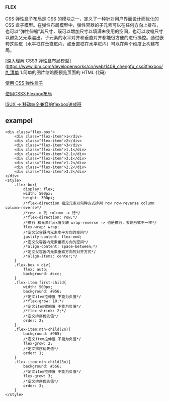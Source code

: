 #### FLEXCSS 弹性盒子布局是 CSS 的模块之一，定义了一种针对用户界面设计而优化的 CSS 盒子模型。在弹性布局模型中，弹性容器的子元素可以在任何方向上排布，也可以“弹性伸缩”其尺寸，既可以增加尺寸以填满未使用的空间，也可以收缩尺寸以避免父元素溢出。子元素的水平对齐和垂直对齐都能很方便的进行操控。通过嵌套这些框（水平框在垂直框内，或垂直框在水平框内）可以在两个维度上构建布局。
[深入理解 CSS3 弹性盒布局模型](https://www.ibm.com/developerworks/cn/web/1409_chengfu_css3flexbox/#_清单 1.简单的图片缩略图预览页面的 HTML 代码)[使用 CSS 弹性盒子](https://developer.mozilla.org/zh-CN/docs/Web/CSS/CSS_Flexible_Box_Layout)[使用CSS3 Flexbox布局](https://www.w3cplus.com/css3/css3-flexbox-layout.html)

[ISUX -> 移动端全兼容的flexbox速成班](https://isux.tencent.com/flexbox.html)

## exampel

	<div class="flex-box">
		<div class="flex-item">1</div>
		<div class="flex-item">2</div>
		<div class="flex-item">3</div>
		<div class="flex-item">1.1</div>
		<div class="flex-item">2.1</div>
		<div class="flex-item">3.1</div>
		<div class="flex-item">1.2</div>
		<div class="flex-item">2.2</div>
		<div class="flex-item">3.2</div>
	</div>
	<style>
		.flex-box{
			display: flex;
			width: 500px;
			height: 300px;
			/*flex-direction 指定元素以何种方式排列 row row-reverse column column-reverse*/
			/*row -> 列 column -> 行*/
			/*flex-direction: row;*/
			/*换行 和元素flex值关联 wrap-reverse -> 也是换行，表现形式不一样*/
			flex-wrap: wrap;
			/*定义父容器内元素水平方向的空间*/
			justify-content: flex-end;
			/*定义父容器内元素垂直方向的空间*/
			/*align-content: space-between;*/
			/*定义父容器内元素垂直方向的对齐方式*/
			/*align-items: center;*/
		}
		.flex-box > div{
			flex: auto;
			background: #ccc;
		}
		.flex-item:first-child{
			width: 500px;
			background: #956;
			/*定义item拉伸值 不能为负值*/
			/*flex-grow: 10;*/
			/*定义item收缩值 不能为负值*/
			/*flex-shrink: 2;*/
			/*定义排序优先值*/
			order: 2;
		}
		.flex-item:nth-child(2n){
			background: #965;
			/*定义item拉伸值 不能为负值*/
			flex-grow: 2;
			/*定义排序优先值*/
			order: 1;
		}
		.flex-item:nth-child(3n){
			background: #556;
			/*定义item拉伸值 不能为负值*/
			flex-grow: 3;
			/*定义排序优先值*/
			order: 3;
		}
	</style>